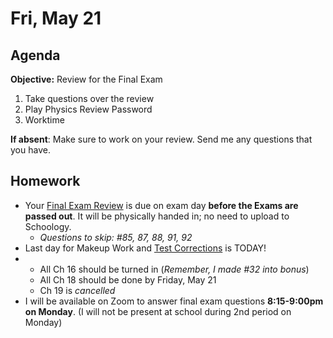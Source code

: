 Fri, May 21
==================    
  
Agenda    
---------    
**Objective:** Review for the Final Exam
  
1. Take questions over the review
2. Play Physics Review Password
3. Worktime


**If absent**: Make sure to work on your review.  Send me any questions that you have.

  
Homework     
-------------    
- Your [Final Exam Review][rev] is due on exam day **before the Exams are passed out**.  It will be physically handed in; no need to upload to Schoology.
	- *Questions to skip: #85, 87, 88, 91, 92*
- Last day for Makeup Work and [Test Corrections][tc] is TODAY!
- 
	- All Ch 16 should be turned in (*Remember, I made #32 into bonus*)
	- All Ch 18 should be done by Friday, May 21
	- Ch 19 is *cancelled*
- I will be available on Zoom to answer final exam questions **8:15-9:00pm on Monday**. (I will not be present at school during 2nd period on Monday)

[rev]: https://avon.schoology.com/course/2624603229/materials?f=369844930
[syllabus]: https://avon.schoology.com/course/2624603229/materials?f=369843924#foldersexpanded=
[tc]: https://avon.schoology.com/assignment/4956419938/
<!--stackedit_data:
eyJoaXN0b3J5IjpbLTUxNjkwNzEzNiwyMDc0NjEyNzMwLC0xNT
IyODE2ODExLDgwMTM0OTIyMSwxNzMwMDkwMDMxLDk1ODcwMDU4
LC0xMTU0MzE4ODQyLDE1ODQyMTAyMjcsMjY2NTQ4Nzk1LC03Nz
U0NDI5MDYsMTIzMjMxNjk1NSw2MTgwNDIzMzcsMTU4MDc5OTQw
NSwtMjA0Nzc3ODU4NSwtMTQ3MzUyMzkxMywtMzk4ODM0NzY0LC
0yMTYzMDE5NjAsMTgwOTQ0NDg1OCwtODI3MzY5MTI4LC0xNzQz
MDQ1NzkxXX0=
-->